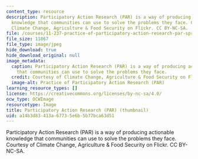 ```yaml
---
content_type: resource
description: Participatory Action Research (PAR) is a way of producing actionable
  knowledge that communities can use to solve the problems they face. Courtesy of
  Climate Change, Agriculture & Food Security on Flickr. CC BY-NC-SA.
file: /courses/11-237-practice-of-participatory-action-research-par-spring-2016/a14b3d83413a67735e6b5b77bca63d51_11-237s16-th.jpg
file_size: 11867
file_type: image/jpeg
hide_download: true
hide_download_original: null
image_metadata:
  caption: Participatory Action Research (PAR) is a way of producing actionable knowledge
    that communities can use to solve the problems they face.
  credit: Courtesy of Climate Change, Agriculture & Food Security on Flickr. CC BY-NC-SA.
  image-alt: Practice of Participatory Action Research (PAR)
learning_resource_types: []
license: https://creativecommons.org/licenses/by-nc-sa/4.0/
ocw_type: OCWImage
resourcetype: Image
title: Participatory Action Research (PAR) (thumbnail)
uid: a14b3d83-413a-6773-5e6b-5b77bca63d51
---
```

Participatory Action Research (PAR) is a way of producing actionable knowledge that communities can use to solve the problems they face. Courtesy of Climate Change, Agriculture & Food Security on Flickr. CC BY-NC-SA.